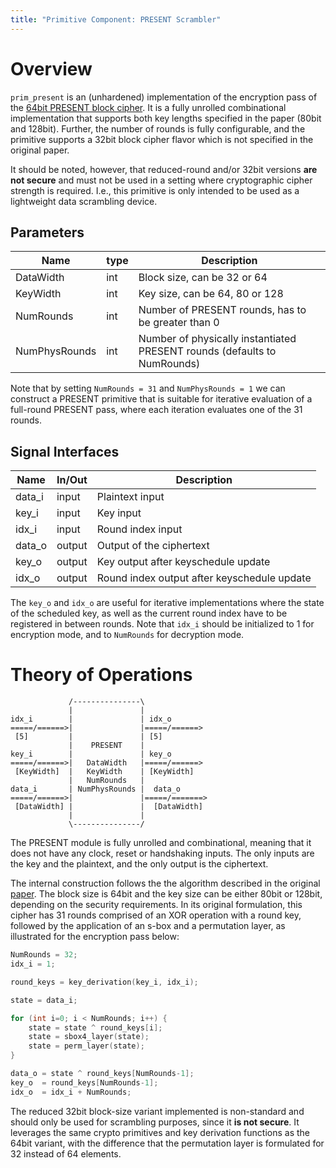 ```yaml
---
title: "Primitive Component: PRESENT Scrambler"
---
```


# Overview

`prim_present` is an (unhardened) implementation of the encryption pass of the [64bit PRESENT block cipher](https://en.wikipedia.org/wiki/PRESENT).
It is a fully unrolled combinational implementation that supports both key lengths specified in the paper (80bit and 128bit).
Further, the number of rounds is fully configurable, and the primitive supports a 32bit block cipher flavor which is not specified in the original paper.

It should be noted, however, that reduced-round and/or 32bit versions **are not secure** and must not be used in a setting where cryptographic cipher strength is required.
I.e., this primitive is only intended to be used as a lightweight data scrambling device.

## Parameters

Name          | type   | Description
--------------|--------|----------------------------------------------------------
DataWidth     | int    | Block size, can be 32 or 64
KeyWidth      | int    | Key size, can be 64, 80 or 128
NumRounds     | int    | Number of PRESENT rounds, has to be greater than 0
NumPhysRounds | int    | Number of physically instantiated PRESENT rounds (defaults to NumRounds)

Note that by setting `NumRounds = 31` and `NumPhysRounds = 1` we can construct a PRESENT primitive that is suitable for iterative evaluation of a full-round PRESENT pass, where each iteration evaluates one of the 31 rounds.

## Signal Interfaces

Name         | In/Out | Description
-------------|--------|---------------------------------
data_i       | input  | Plaintext input
key_i        | input  | Key input
idx_i        | input  | Round index input
data_o       | output | Output of the ciphertext
key_o        | output | Key output after keyschedule update
idx_o        | output | Round index output after keyschedule update

The `key_o` and `idx_o` are useful for iterative implementations where the state of the scheduled key, as well as the current round index have to be registered in between rounds.
Note that `idx_i` should be initialized to 1 for encryption mode, and to `NumRounds` for decryption mode.

# Theory of Operations

```
             /---------------\
             |               |
idx_i        |               | idx_o
=====/======>|               |=====/======>
 [5]         |               | [5]
             |    PRESENT    |
key_i        |               | key_o
=====/======>|   DataWidth   |=====/======>
 [KeyWidth]  |   KeyWidth    | [KeyWidth]
             |   NumRounds   |
data_i       | NumPhysRounds |  data_o
=====/======>|               |=====/=======>
 [DataWidth] |               |  [DataWidth]
             |               |
             \---------------/
```

The PRESENT module is fully unrolled and combinational, meaning that it does not have any clock, reset or handshaking inputs.
The only inputs are the key and the plaintext, and the only output is the ciphertext.

The internal construction follows the the algorithm described in the original [paper](http://www.lightweightcrypto.org/present/present_ches2007.pdf).
The block size is 64bit and the key size can be either 80bit or 128bit, depending on the security requirements.
In its original formulation, this cipher has 31 rounds comprised of an XOR operation with a round key, followed by the application of an s-box and a permutation layer, as illustrated for the encryption pass below:

```c++
NumRounds = 32;
idx_i = 1;

round_keys = key_derivation(key_i, idx_i);

state = data_i;

for (int i=0; i < NumRounds; i++) {
	state = state ^ round_keys[i];
	state = sbox4_layer(state);
	state = perm_layer(state);
}

data_o = state ^ round_keys[NumRounds-1];
key_o  = round_keys[NumRounds-1];
idx_o  = idx_i + NumRounds;
```

The reduced 32bit block-size variant implemented is non-standard and should only be used for scrambling purposes, since it **is not secure**.
It leverages the same crypto primitives and key derivation functions as the 64bit variant, with the difference that the permutation layer is formulated for 32 instead of 64 elements.
